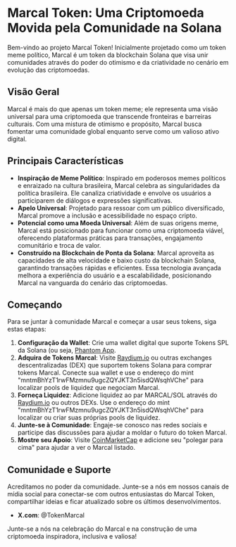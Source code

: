 # Marcal Token: Uma Criptomoeda Movida pela Comunidade na Solana

Bem-vindo ao projeto Marcal Token! Inicialmente projetado como um token meme político, Marcal é um token da blockchain Solana que visa unir comunidades através do poder do otimismo e da criatividade no cenário em evolução das criptomoedas.

## Visão Geral

Marcal é mais do que apenas um token meme; ele representa uma visão universal para uma criptomoeda que transcende fronteiras e barreiras culturais. Com uma mistura de otimismo e propósito, Marcal busca fomentar uma comunidade global enquanto serve como um valioso ativo digital.

## Principais Características

- **Inspiração de Meme Político**: Inspirado em poderosos memes políticos e enraizado na cultura brasileira, Marcal celebra as singularidades da política brasileira. Ele canaliza criatividade e envolve os usuários a participarem de diálogos e expressões significativas.
- **Apelo Universal**: Projetado para ressoar com um público diversificado, Marcal promove a inclusão e acessibilidade no espaço cripto.
- **Potencial como uma Moeda Universal**: Além de suas origens meme, Marcal está posicionado para funcionar como uma criptomoeda viável, oferecendo plataformas práticas para transações, engajamento comunitário e troca de valor.
- **Construído na Blockchain de Ponta da Solana**: Marcal aproveita as capacidades de alta velocidade e baixo custo da blockchain Solana, garantindo transações rápidas e eficientes. Essa tecnologia avançada melhora a experiência do usuário e a escalabilidade, posicionando Marcal na vanguarda do cenário das criptomoedas.

## Começando

Para se juntar à comunidade Marcal e começar a usar seus tokens, siga estas etapas:

1. **Configuração da Wallet**: Crie uma wallet digital que suporte Tokens SPL da Solana (ou seja, [Phantom App](https://phantom.app/).
2. **Adquira de Tokens Marcal**: Visite [Raydium.io](https://raydium.io/swap/?inputMint=sol&outputMint=mntmBhYzT1rwFMzmnu9ugcZQYJKT3n5isdQWsqhVChe) ou outras exchanges descentralizadas (DEX) que suportem tokens Solana para comprar tokens Marcal. Conecte sua wallet e use o endereço do mint "mntmBhYzT1rwFMzmnu9ugcZQYJKT3n5isdQWsqhVChe" para localizar pools de liquidez que negociam Marcal.
3. **Forneça Liquidez**: Adicione liquidez ao par MARCAL/SOL através do [Raydium.io](https://raydium.io/liquidity-pools/?tab=standard&token=mntmBhYzT1rwFMzmnu9ugcZQYJKT3n5isdQWsqhVChe) ou outros DEXs. Use o endereço do mint "mntmBhYzT1rwFMzmnu9ugcZQYJKT3n5isdQWsqhVChe" para localizar ou criar suas próprias pools de liquidez.
4. **Junte-se à Comunidade**: Engaje-se conosco nas redes sociais e participe das discussões para ajudar a moldar o futuro do token Marcal.
5. **Mostre seu Apoio**: Visite [CoinMarketCap](https://coinmarketcap.com/dexscan/solana/GfJ13g3tGQYtQ3DTAZz8WCWERLkvQsdaAUz2cjbG98pk/) e adicione seu "polegar para cima" para ajudar a ver o Marcal listado.

## Comunidade e Suporte

Acreditamos no poder da comunidade. Junte-se a nós em nossos canais de mídia social para conectar-se com outros entusiastas do Marcal Token, compartilhar ideias e ficar atualizado sobre os últimos desenvolvimentos.

- **X.com**: @TokenMarcal

Junte-se a nós na celebração do Marcal e na construção de uma criptomoeda inspiradora, inclusiva e valiosa!
